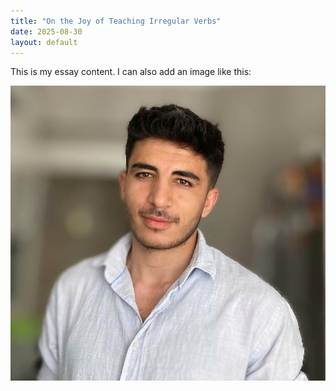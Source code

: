 ```yaml
---
title: "On the Joy of Teaching Irregular Verbs"
date: 2025-08-30
layout: default
---
```


This is my essay content. I can also add an image like this:

![Irregular verbs chart](/images/profile.jpg)
